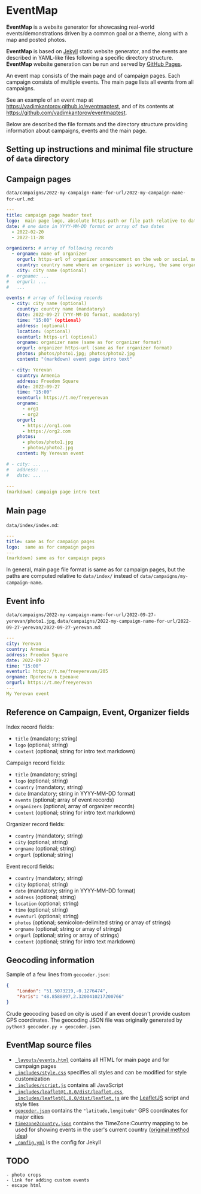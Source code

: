 # EventMap
**EventMap** is a website generator for showcasing real-world events/demonstrations driven by a common goal or a theme, along with a map and posted photos.

**EventMap** is based on [Jekyll](https://jekyllrb.com/) static website generator, and the events are described in YAML-like files following a specific directory structure. **EventMap** website generation can be run and served by [GitHub Pages](https://pages.github.com/).

An event map consists of the main page and of campaign pages. Each campaign consists of multiple events. The main page lists all events from all campaigns.

See an example of an event map at https://vadimkantorov.github.io/eventmaptest, and of its contents at https://github.com/vadimkantorov/eventmaptest.

Below are described the file formats and the directory structure providing information about campaigns, events and the main page.

## Setting up instructions and minimal file structure of `data` directory

## Campaign pages
`data/campaigns/2022-my-campaign-name-for-url/2022-my-campaign-name-for-url.md`:
```yaml
---
title: campaign page header text
logo:  main page logo, absolute https-path or file path relative to data/index/ e.g. index.jpg would refer to data/index/index.jpg 
date: # one date in YYYY-MM-DD format or array of two dates
  - 2022-02-20
  - 2022-11-28

organizers: # array of following records
  - orgname: name of organizer
    orgurl: https-url of organizer announcement on the web or social media
    country: country name where an organizer is working, the same organizer may be included multiple times for different countries
    city: city name (optional)
# - orgname: ...
#   orgurl: ...
#   ...

events: # array of following records
  - city: city name (optional)
    country: country name (mandatory)
    date: 2022-09-27 (YYY-MM-DD format, mandatory)
    time: "15:00" (optional)
    address: (optional)
    location: (optional)
    eventurl: https-url (optional)
    orgname: organizer name (same as for organizer format)
    orgurl: organizer https-url (same as for organizer format)
    photos: photos/photo1.jpg; photos/photo2.jpg
    content: "(markdown) event page intro text"

  - city: Yerevan
    country: Armenia
    address: Freedom Square
    date: 2022-09-27
    time: "15:00"
    eventurl: https://t.me/freeyerevan
    orgname:
      - org1
      - org2
    orgurl: 
      - https://org1.com
      - https://org2.com
    photos:
      - photos/photo1.jpg
      - photos/photo2.jpg
    content: My Yerevan event

# - city: ...
#   address: ...
#   date: ...
  
---
(markdown) campaign page intro text
```

## Main page
`data/index/index.md`:
```yaml
---
title: same as for campaign pages
logo:  same as for campaign pages 
---
(markdown) same as for campaign pages
```

In general, main page file format is same as for campaign pages, but the paths are computed relative to `data/index/` instead of `data/campaigns/my-campaign-name`.


## Event info
`data/campaigns/2022-my-campaign-name-for-url/2022-09-27-yerevan/photo1.jpg`,
`data/campaigns/2022-my-campaign-name-for-url/2022-09-27-yerevan/2022-09-27-yerevan.md`:
```yaml
---
city: Yerevan
country: Armenia
address: Freedom Square
date: 2022-09-27
time: "15:00"
eventurl: https://t.me/freeyerevan/205
orgname: Протесты в Ереване
orgurl: https://t.me/freeyerevan
---
My Yerevan event
```

## Reference on Campaign, Event, Organizer fields
Index record fields:
- `title` (mandatory; string)
- `logo` (optional; string)
- `content` (optional; string for intro text markdown)

Campaign record fields:
- `title` (mandatory; string)
- `logo` (optional; string)
- `country` (mandatory; string)
- `date` (mandatory; string in YYYY-MM-DD format)
- `events` (optional; array of event records)
- `organizers` (optional; array of organizer records)
- `content` (optional; string for intro text markdown)

Organizer record fields:
- `country` (mandatory; string)
- `city` (optional; string)
- `orgname` (optional; string)
- `orgurl` (optional; string)

Event record fields:
- `country` (mandatory; string)
- `city` (optional; string)
- `date` (mandatory; string in YYYY-MM-DD format)
- `address` (optional; string)
- `location` (optional; string)
- `time` (optional; string)
- `eventurl` (optional; string)
- `photos` (optional; semicolon-delimited string or array of strings)
- `orgname` (optional; string or array of strings)
- `orgurl` (optional; string or array of strings)
- `content` (optional; string for intro text markdown)

## Geocoding information
Sample of a few lines from `geocoder.json`:
```json
{
    "London": "51.5073219,-0.1276474",
    "Paris": "48.8588897,2.3200410217200766"
}
```

Crude geocoding based on city is used if an event doesn't provide custom GPS coordinates. The geocoding JSON file was originally generated by `python3 geocoder.py > geocoder.json`.

## **EventMap** source files
- [`_layouts/events.html`](_layouts/events.html) contains all HTML for main page and for campaign pages
- [`_includes/style.css`](_includes/style.css) specifies all styles and can be modified for style customization
- [`_includes/script.js`](_includes/script.js) contains all JavaScript
- [`_includes/leaflet@1.8.0/dist/leaflet.css`](_includes/leaflet@1.8.0/dist/leaflet.css), [`_includes/leaflet@1.8.0/dist/leaflet.js`](_includes/leaflet@1.8.0/dist/leaflet.js) are the [LeafletJS](https://leafletjs.com/) script and style files
- [`geocoder.json`](assets/geocoder.json) contains the `"latitude,longitude"` GPS coordinates for major cities
- [`timezone2country.json`](assets/timezone2country.json) contains the TimeZone:Country mapping to be used for showing events in the user's current country ([original method idea](https://www.techighness.com/post/get-user-country-and-region-on-browser-with-javascript-only))
- [`_config.yml`](_config.yml) is the config for Jekyll

## TODO
```
- photo crops
- link for adding custom events
- escape html
```
